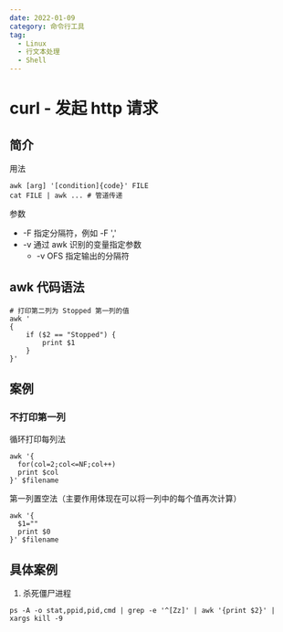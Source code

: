 ```yaml
---
date: 2022-01-09
category: 命令行工具
tag:
  - Linux
  - 行文本处理
  - Shell
---
```


# curl - 发起 http 请求

## 简介

用法

```shell
awk [arg] '[condition]{code}' FILE
cat FILE | awk ... # 管道传递
```
参数
- -F 指定分隔符，例如 -F ','
- -v 通过 awk 识别的变量指定参数
  - -v OFS 指定输出的分隔符


## awk 代码语法
```shell
# 打印第二列为 Stopped 第一列的值
awk '
{
	if ($2 == "Stopped") {
		print $1
	}
}'
```

## 案例
### 不打印第一列
循环打印每列法
```shell
awk '{
  for(col=2;col<=NF;col++)
  print $col
}' $filename 
```
第一列置空法（主要作用体现在可以将一列中的每个值再次计算）
```shell
awk '{
  $1=""
  print $0
}' $filename
```

## 具体案例
1. 杀死僵尸进程
```shell
ps -A -o stat,ppid,pid,cmd | grep -e '^[Zz]' | awk '{print $2}' | xargs kill -9
```
